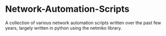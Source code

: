 # Network-Automation-Scripts
A collection of various network automation scripts written over the past few years, largely written in python using the netmiko library.
